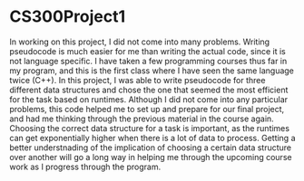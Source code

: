 # CS300Project1

In working on this project, I did not come into many problems. Writing pseudocode is much easier for me than writing the actual code, since it is not language specific. I have taken a few programming courses thus far in my program, and this is the first class where I have seen the same language twice (C++). In this project, I was able to write pseudocode for three different data structures and chose the one that seemed the most efficient for the task based on runtimes. Although I did not come into any particular problems, this code helped me to set up and prepare for our final project, and had me thinking through the previous material in the course again. Choosing the correct data structure for a task is important, as the runtimes can get exponentially higher when there is a lot of data to process. Getting a better understnading of the implication of choosing a certain data structure over another will go a long way in helping me through the upcoming course work as I progress through the program. 
